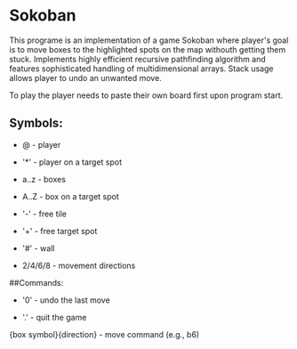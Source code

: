 # Sokoban
This programe is an implementation of a game Sokoban where player's goal is to move boxes to the highlighted spots on the map withouth getting them stuck.
Implements highly efficient recursive pathfinding algorithm and features sophisticated handling of multidimensional arrays.
Stack usage allows player to undo an unwanted move.

To play the player needs to paste their own board first upon program start.

## Symbols:

- @    - player

- '*'  - player on a target spot

- a..z - boxes

- A..Z - box on a target spot

- '-'  - free tile

- '+'  - free target spot
  
- '#'  - wall

- 2/4/6/8 - movement directions

##Commands:

- '0'     - undo the last move

- '.'     - quit the game

{box symbol}{direction} - move command (e.g., b6)

